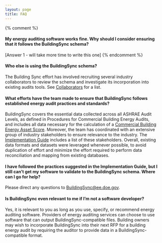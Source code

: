 ```yaml
---
layout: page
title: FAQ
---
```


{% comment %} 
#### My energy auditing software works fine. Why should I consider ensuring that it follows the BuildingSync schema?
[Answer 1 - will take more time to write this one]
{% endcomment %} 

#### Who else is using the BuildingSync schema?
The Building Sync effort has involved recruiting several industry collaborators to review the schema and investigate its incorporation into existing audits tools. See [Collaborators](/about/collaborators) for a list.

#### What efforts have the team made to ensure that BuildingSync follows established energy audit practices and standards?
BuildingSync covers the essential data collected across all ASHRAE Audit Levels, as defined in Procedures for Commercial Building Energy Audits, and includes all data necessary for the calculation of a [Commercial Building Energy Asset Score](http://energy.gov/eere/buildings/building-energy-asset-score). Moreover, the team has coordinated with an extensive group of industry stakeholders to ensure relevance to the industry. The [Implementation Guide](/docs/BuildingSync%20v1.0-legacy%20Implementation%20Guide.pdf) includes a list of these stakeholders. Overall, existing data formats and datasets were leveraged whenever possible, to avoid duplication of effort and minimize the effort required to perform data reconciliation and mapping from existing databases.

#### I have followed the practices suggested in the Implementation Guide, but I still can’t get my software to validate to the BuildingSync schema. Where can I go for help?
Please direct any questions to [BuildingSync@ee.doe.gov](mailto:BuildingSync@ee.doe.gov).

#### Is BuildingSync even relevant to me if I’m not a software developer?
Yes, it is relevant to you as long as you use, specify, or recommend energy auditing software. Providers of energy auditing services can choose to use software that can output BuildingSync-compatible files. Building owners may wish to incorporate BuildingSync into their next RFP for a building energy audit by requiring the auditor to provide data in a BuildingSync-compatible format.

